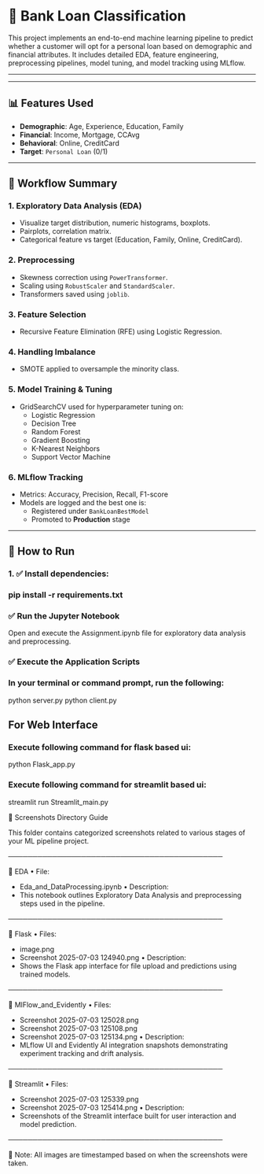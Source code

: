 # 🏦 Bank Loan Classification

This project implements an end-to-end machine learning pipeline to predict whether a customer will opt for a personal loan based on demographic and financial attributes. It includes detailed EDA, feature engineering, preprocessing pipelines, model tuning, and model tracking using MLflow.

---

---

## 📊 Features Used

- **Demographic**: Age, Experience, Education, Family
- **Financial**: Income, Mortgage, CCAvg
- **Behavioral**: Online, CreditCard
- **Target**: `Personal Loan` (0/1)

---

## 🧪 Workflow Summary

### 1. **Exploratory Data Analysis (EDA)**
- Visualize target distribution, numeric histograms, boxplots.
- Pairplots, correlation matrix.
- Categorical feature vs target (Education, Family, Online, CreditCard).

### 2. **Preprocessing**
- Skewness correction using `PowerTransformer`.
- Scaling using `RobustScaler` and `StandardScaler`.
- Transformers saved using `joblib`.

### 3. **Feature Selection**
- Recursive Feature Elimination (RFE) using Logistic Regression.

### 4. **Handling Imbalance**
- SMOTE applied to oversample the minority class.

### 5. **Model Training & Tuning**
- GridSearchCV used for hyperparameter tuning on:
  - Logistic Regression
  - Decision Tree
  - Random Forest
  - Gradient Boosting
  - K-Nearest Neighbors
  - Support Vector Machine

### 6. **MLflow Tracking**
- Metrics: Accuracy, Precision, Recall, F1-score
- Models are logged and the best one is:
  - Registered under `BankLoanBestModel`
  - Promoted to **Production** stage

---

## 🚀 How to Run

### 1. ✅ Install dependencies:
### pip install -r requirements.txt

### ✅ Run the Jupyter Notebook
Open and execute the Assignment.ipynb file for exploratory data analysis and preprocessing.

### ✅ Execute the Application Scripts
### In your terminal or command prompt, run the following:

python server.py
python client.py


## For Web Interface
### Execute following command for flask based ui:
python Flask_app.py

### Execute following command for streamlit based ui:
streamlit run Streamlit_main.py


📁 Screenshots Directory Guide

This folder contains categorized screenshots related to various stages of your ML pipeline project.

────────────────────────────────────────────

📂 EDA
• File:
   - Eda_and_DataProcessing.ipynb
• Description:
   - This notebook outlines Exploratory Data Analysis and preprocessing steps used in the pipeline.

────────────────────────────────────────────

📂 Flask
• Files:
   - image.png
   - Screenshot 2025-07-03 124940.png
• Description:
   - Shows the Flask app interface for file upload and predictions using trained models.

────────────────────────────────────────────

📂 MlFlow_and_Evidently
• Files:
   - Screenshot 2025-07-03 125028.png
   - Screenshot 2025-07-03 125108.png
   - Screenshot 2025-07-03 125134.png
• Description:
   - MLflow UI and Evidently AI integration snapshots demonstrating experiment tracking and drift analysis.

────────────────────────────────────────────

📂 Streamlit
• Files:
   - Screenshot 2025-07-03 125339.png
   - Screenshot 2025-07-03 125414.png
• Description:
   - Screenshots of the Streamlit interface built for user interaction and model prediction.

────────────────────────────────────────────

📝 Note:
All images are timestamped based on when the screenshots were taken.
